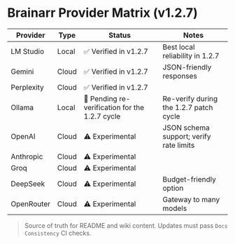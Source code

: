 # Brainarr Provider Matrix (v1.2.7)

<!-- PROVIDER_MATRIX_START -->
| Provider | Type | Status | Notes |
| --- | --- | --- | --- |
| LM Studio | Local | ✅ Verified in v1.2.7 | Best local reliability in 1.2.7 |
| Gemini | Cloud | ✅ Verified in v1.2.7 | JSON-friendly responses |
| Perplexity | Cloud | ✅ Verified in v1.2.7 | |
| Ollama | Local | 🔄 Pending re-verification for the 1.2.7 cycle | Re-verify during the 1.2.7 patch cycle |
| OpenAI | Cloud | ⚠️ Experimental | JSON schema support; verify rate limits |
| Anthropic | Cloud | ⚠️ Experimental | |
| Groq | Cloud | ⚠️ Experimental | |
| DeepSeek | Cloud | ⚠️ Experimental | Budget-friendly option |
| OpenRouter | Cloud | ⚠️ Experimental | Gateway to many models |
<!-- PROVIDER_MATRIX_END -->

> Source of truth for README and wiki content. Updates must pass `Docs Consistency` CI checks.
